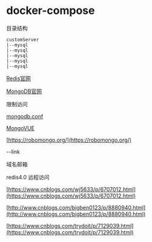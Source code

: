 # docker-compose

目录结构

```
customServer
|--mysql
|--mysql
|--mysql
|--mysql
|--mysql
```

[Redis官网](https://redis.io/)

[MongoDB官网](https://www.mongodb.com/)

限制访问

[mongodb.conf](https://github.com/mongodb/mongo/blob/master/rpm/mongod.conf)

[MongoVUE](http://www.mongovue.com/)

[https://robomongo.org/](https://robomongo.org/)

--link

域名邮箱

redis4.0 远程访问

[https://www.cnblogs.com/wj5633/p/6707012.html](https://www.cnblogs.com/wj5633/p/6707012.html)

[http://www.cnblogs.com/bigben0123/p/8880940.html](http://www.cnblogs.com/bigben0123/p/8880940.html)

[https://www.cnblogs.com/trydoit/p/7129039.html](https://www.cnblogs.com/trydoit/p/7129039.html)

